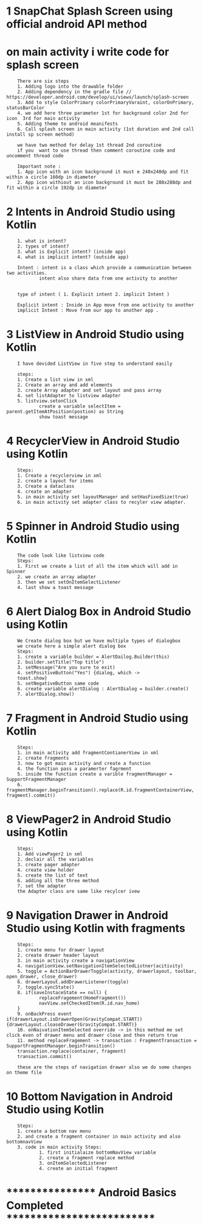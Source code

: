 # 1 SnapChat Splash Screen using official android API method
# on main activity i write code for splash screen
        There are six steps
        1. Adding logo into the drawable folder
        2. Adding dependency in the gradle file //  https://developer.android.com/develop/ui/views/launch/splash-screen
        3. Add to style ColorPrimary colorPrimaryVaraint, colorOnPrimary, statusBarColor
        4. we add here three parameter 1st for background color 2nd for icon  3rd for main activity
        5. Adding theme to android meanifests
        6. Call splash screen in main activity (1st duration and 2nd call install sp screen method)
 
        we have two method for delay 1st thread 2nd coroutine
        if you  want to use thread then comment coroutine code and uncomment thread code

        Important note : 
        1. App icon with an icon background it must e 240x240dp and fit within a circle 160dp in diameter
        2. App icon withiout an icon background it must be 288x288dp and fit within a circle 192dp in diameter


# 2 Intents in Android Studio using Kotlin
        1. what is intent?
        2. types of intent?
        3. what is Explicit intent? (inside app)
        4. what is implicit intent? (outside app)

        Intent : intent is a class which provide a communication between two activities.
                intent also share data from one activity to another


        type of intent ( 1. Explicit intent 2. implicit Intent )

        Explicit intent : Inside in App move from one activity to another
        implicit Intent : Move from our app to another app .

# 3 ListView in Android Studio using Kotlin
        I have devided ListView in five step to understand easily

        steps: 
        1. Create a list view in xml
        2. Create an array and add elements
        3. create Array adapter and set layout and pass array
        4. set listAdapter to listview adapter
        5. listview.setonClick 
                create a variable selectItem = parent.getItemAtPosition(postion) as String
                show toast message

# 4 RecyclerView in Android Studio using Kotlin
        Steps:
        1. Create a recyclerview in xml
        2. create a layout for items 
        3. Create a dataclass
        4. create an adapter 
        5. in main activity set layoutManager and setHasFixedSize(true) 
        6. in main activity set adapter class to recyler view adapter.

# 5 Spinner in Android Studio using Kotlin
        The code look like listview code
        Steps:
        1. First we create a list of all the item which will add in Spinner
        2. we create an array adapter
        3. then we set setOnItemSelectListener
        4. last show a toast message

# 6 Alert Dialog Box in Android Studio using Kotlin
        We Create dialog box but we have multiple types of dialogbox
        we create here a simple alert dialog box
        Steps:
        1. create a variable builder = AlertDailog.Builder(this)
        2. builder.setTitle("Top title")
        3. setMessage("Are you sure to exit)
        4. setPositiveButton("Yes") {dialog, which ->
        toast.show}
        5. setNegativeButton same code
        6. create variable alertDialog : AlertDialog = builder.create()
        7. alertDialog.show()


# 7 Fragment in Android Studio using Kotlin
        Steps:
        1. in main activity add fragmentContianerView in xml
        2. create fragments
        3. now to got main activity and create a function
        4. the function pass a paramerter fagrment
        5. inside the function create a varible fragmentManager = SupportFragmentManager
        6. fragmentManager.beginTransition().replace(R.id.fragmentContainerView, fragment).commit()

# 8 ViewPager2 in Android Studio using Kotlin
        Steps:
        1. Add viewPager2 in xml
        2. declair all the variables
        3. create pager adapter
        4. create view holder
        5. create the list of text
        6. adding all the three method
        7. set the adapter
        the Adapter class are same like recylcer ivew

# 9 Navigation Drawer in Android Studio using Kotlin with fragments
        Steps:
        1. create menu for drawer layout
        2. create drawer header layout
        3. in main activity create a navigationView
        4. navigationView.setNavigationItemSelectedListner(acitivity)
        5. toggle = ActionBarDrawerToggle(activity, drawerlayout, toolbar, open_drawer, close_drawer)
        6. drawerLayout.addDrawerListener(toggle)
        7. toggle.syncState()
        8. if(saveInstaceState == null) {
                replaceFragement(HomeFragment())
                navView.setCheckedItem(R.id.nav_home)
        }
        9. onBackPress event if(drawerLayout.isDrawerOpen(GravityCompat.START)) {drawerLayout.cloaseDrawer(GravityCompat.START)}
        10. onNaivationItemSelected override -> in this method me set click even of drawer menu and drawer close and then return true
        11. method replaceFragement -> transaction : FragmentTransaction = SupportFragmentManager.beginTransition()
        transaction.replace(container, fragment)
        transaction.commit()

        these are the steps of navigation drawer also we do some changes on theme file


# 10  Bottom Navigation in Android Studio using Kotlin
        Steps: 
        1. create a bottom nav menu
        2. and create a fragment container in main activity and also bottomnavView
        3. code in main activity Steps:
                1. first initialaize bottomNavView variable
                2. create a fragment replace method
                3. onItemSelectedListener
                4. create an initial fragment

# *************** Android Basics Completed *************************